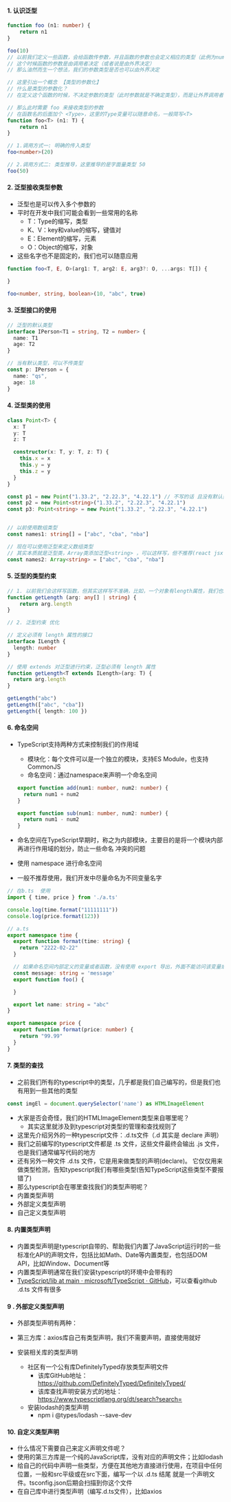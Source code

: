 #### 1. 认识泛型

```ts
function foo (n1: number) {
    return n1
}

foo(10)
// 以前我们定义一些函数，会给函数传参数，并且函数的参数也会定义相应的类型（此例为number）
// 这个时候函数的参数是由调用者决定（或者说是由外界决定）
// 那么油然而生一个想法，我们的参数类型是否也可以由外界决定

// 这里引出一个概念 【类型的参数化】
// 什么是类型的参数化？
// 在定义这个函数的时候，不决定参数的类型（此时参数就是不确定类型），而是让外界调用者以参数的形式来告知此时函数参数的类型

// 那么此时需要 foo 来接收类型的参数
// 在函数名的后面加个 <Type>，这里的Type变量可以随意命名，一般简写<T>
function foo<T> (n1: T) {
    return n1
}

// 1.调用方式一: 明确的传入类型
foo<number>(20)

// 2.调用方式二: 类型推导，这里推导的是字面量类型 50
foo(50)
```



#### 2. 泛型接收类型参数

* 泛型也是可以传入多个参数的
* 平时在开发中我们可能会看到一些常用的名称
  * T：Type的缩写，类型 
  * K、V：key和value的缩写，键值对
  * E：Element的缩写，元素
  * O：Object的缩写，对象
* 这些名字也不是固定的，我们也可以随意应用

```ts
function foo<T, E, O>(arg1: T, arg2: E, arg3?: O, ...args: T[]) {

}

foo<number, string, boolean>(10, "abc", true)
```



#### 3. 泛型接口的使用

```ts
// 泛型的默认类型
interface IPerson<T1 = string, T2 = number> {
  name: T1
  age: T2
}

// 当有默认类型，可以不传类型
const p: IPerson = {
  name: "qs",
  age: 18
}

```



#### 4. 泛型类的使用

```ts
class Point<T> {
  x: T
  y: T
  z: T

  constructor(x: T, y: T, z: T) {
    this.x = x
    this.y = y
    this.z = y
  }
}

const p1 = new Point("1.33.2", "2.22.3", "4.22.1") // 不写的话 且没有默认类型的话，默认会类型推导
const p2 = new Point<string>("1.33.2", "2.22.3", "4.22.1")
const p3: Point<string> = new Point("1.33.2", "2.22.3", "4.22.1")


// 以前使用数组类型
const names1: string[] = ["abc", "cba", "nba"]

// 现在可以使用泛型来定义数组类型
// 其实本质就是泛型类，Array类添加泛型<string> ，可以这样写，但不推荐(react jsx 有 <>，容易与这个冲突)
const names2: Array<string> = ["abc", "cba", "nba"] 
```



#### 5. 泛型的类型约束

```ts
// 1. 以前我们会这样写函数，但其实这样写不准确，比如，一个对象有length属性，我们也想获取，这个类型我们很难穷举完，这个时候就不要把类型写死，我们可以使用泛型进行约束
function getLength (arg: any[] | string) {
    return arg.length
}

// 2. 泛型约束 优化

// 定义必须有 length 属性的接口
interface ILength {
  length: number
}

// 使用 extends 对泛型进行约束，泛型必须有 length 属性
function getLength<T extends ILength>(arg: T) {
  return arg.length
}

getLength("abc")
getLength(["abc", "cba"])
getLength({ length: 100 })
```



#### 6. 命名空间

* TypeScript支持两种方式来控制我们的作用域

  * 模块化：每个文件可以是一个独立的模块，支持ES Module，也支持CommonJS
  * 命名空间：通过namespace来声明一个命名空间

  ```ts
  export function add(num1: number, num2: number) {
    return num1 + num2
  }
  
  export function sub(num1: number, num2: number) {
    return num1 - num2
  }
  ```

  

* 命名空间在TypeScript早期时，称之为内部模块，主要目的是将一个模块内部再进行作用域的划分，防止一些命名 冲突的问题
* 使用 namespace 进行命名空间
* 一般不推荐使用，我们开发中尽量命名为不同变量名字

```ts
// 在b.ts  使用
import { time, price } from './a.ts'

console.log(time.format("11111111"))
console.log(price.format(123))

// a.ts
export namespace time {
  export function format(time: string) {
    return "2222-02-22"
  }

  // 如果命名空间内部定义的变量或者函数，没有使用 export 导出，外面不能访问该变量或函数，只能在命名空间内布访问
  const message: string = 'message'
  export function foo() {

  }

  export let name: string = "abc"
}

export namespace price {
  export function format(price: number) {
    return "99.99"
  }
}
```





#### 7.  类型的查找

*  之前我们所有的typescript中的类型，几乎都是我们自己编写的，但是我们也有用到一些其他的类型

```ts
const imgEl = document.querySelector('name') as HTMLImageElement
```

* 大家是否会奇怪，我们的HTMLImageElement类型来自哪里呢？
  * 其实这里就涉及到typescript对类型的管理和查找规则了 
*  这里先介绍另外的一种typescript文件：.d.ts文件（.d 其实是 declare 声明）
  * 我们之前编写的typescript文件都是 .ts 文件，这些文件最终会输出 .js 文件，也是我们通常编写代码的地方
  * 还有另外一种文件 .d.ts 文件，它是用来做类型的声明(declare)。 它仅仅用来做类型检测，告知typescript我们有哪些类型(告知TypeScript这些类型不要报错了)
*  那么typescript会在哪里查找我们的类型声明呢？
  *  内置类型声明
  * 外部定义类型声明
  * 自己定义类型声明



#### 8.  内置类型声明

* 内置类型声明是typescript自带的、帮助我们内置了JavaScript运行时的一些标准化API的声明文件，包括比如Math、Date等内置类型，也包括DOM API，比如Window、Document等
* 内置类型声明通常在我们安装typescript的环境中会带有的
*  [TypeScript/lib at main · microsoft/TypeScript · GitHub](https://github.com/microsoft/TypeScript/tree/main/lib)，可以查看github   .d.ts 文件有很多



#### 9 . 外部定义类型声明

*  外部类型声明有两种：

  * 第三方库：axios库自己有类型声明，我们不需要声明，直接使用就好
* 安装相关库的类型声明
    * 社区有一个公有库DefinitelyTyped存放类型声明文件
      * 该库GitHub地址：https://github.com/DefinitelyTyped/DefinitelyTyped/ 
      * 该库查找声明安装方式的地址：https://www.typescriptlang.org/dt/search?search= 
    * 安装lodash的类型声明
      * npm i @types/lodash --save-dev

#### 10. 自定义类型声明

*  什么情况下需要自己来定义声明文件呢？
  * 使用的第三方库是一个纯的JavaScript库，没有对应的声明文件；比如lodash
  * 给自己的代码中声明一些类型，方便在其他地方直接进行使用，在项目中任何位置，一般和src平级或在src下面，编写一个以 .d.ts 结尾 就是一个声明文件。tsconfig.json后期会扫描到你这个文件
  * 在自己库中进行类型声明（编写.d.ts文件），比如axios